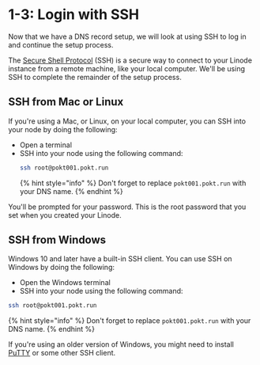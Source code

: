 # 1-3: Login with SSH

Now that we have a DNS record setup, we will look at using SSH to log in and continue the setup process.

The [Secure Shell Protocol](https://en.wikipedia.org/wiki/Secure_Shell) (SSH) is a secure way to connect to your Linode instance from a remote machine, like your local computer. We'll be using SSH to complete the remainder of the setup process.

## SSH from Mac or Linux

If you're using a Mac, or Linux, on your local computer, you can SSH into your node by doing the following:

- Open a terminal
- SSH into your node using the following command:
    ```bash
    ssh root@pokt001.pokt.run
    ```
    {% hint style="info" %}
    Don't forget to replace `pokt001.pokt.run` with your DNS name.
    {% endhint %}

You'll be prompted for your password. This is the root password that you set when you created your Linode.

## SSH from Windows

Windows 10 and later have a built-in SSH client. You can use SSH on Windows by doing the following:

- Open the Windows terminal
- SSH into your node using the following command:

```bash
ssh root@pokt001.pokt.run
```

{% hint style="info" %}
Don't forget to replace `pokt001.pokt.run` with your DNS name.
{% endhint %}

If you're using an older version of Windows, you might need to install [PuTTY](https://www.putty.org/) or some other SSH client.
